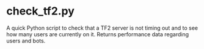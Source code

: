 check_tf2.py
=======

A quick Python script to check that a TF2 server is not timing out 
and to see how many users are currently on it. Returns performance
data regarding users and bots.
